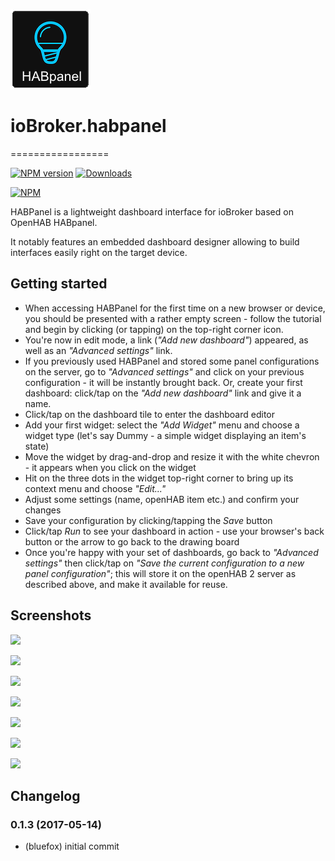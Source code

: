 ![Logo](admin/habpanel.png)
# ioBroker.habpanel
=================

[![NPM version](http://img.shields.io/npm/v/iobroker.habpanel.svg)](https://www.npmjs.com/package/iobroker.habpanel)
[![Downloads](https://img.shields.io/npm/dm/iobroker.habpanel.svg)](https://www.npmjs.com/package/iobroker.habpanel)

[![NPM](https://nodei.co/npm/iobroker.habpanel.png?downloads=true)](https://nodei.co/npm/iobroker.habpanel/)

HABPanel is a lightweight dashboard interface for ioBroker based on OpenHAB HABpanel.

It notably features an embedded dashboard designer allowing to build interfaces easily right on the target device.

## Getting started

- When accessing HABPanel for the first time on a new browser or device, you should be presented with a rather empty screen - follow the tutorial and begin by clicking (or tapping) on the top-right corner icon.
- You're now in edit mode, a link (_"Add new dashboard"_) appeared, as well as an _"Advanced settings"_ link.
- If you previously used HABPanel and stored some panel configurations on the server, go to _"Advanced settings"_ and click on your previous configuration - it will be instantly brought back. Or, create your first dashboard: click/tap on the _"Add new dashboard"_ link and give it a name.
- Click/tap on the dashboard tile to enter the dashboard editor
- Add your first widget: select the _"Add Widget"_ menu and choose a widget type (let's say Dummy - a simple widget displaying an item's state)
- Move the widget by drag-and-drop and resize it with the white chevron - it appears when you click on the widget
- Hit on the three dots in the widget top-right corner to bring up its context menu and choose _"Edit..."_
- Adjust some settings (name, openHAB item etc.) and confirm your changes
- Save your configuration by clicking/tapping the _Save_ button
- Click/tap _Run_ to see your dashboard in action - use your browser's back button or the arrow to go back to the drawing board
- Once you're happy with your set of dashboards, go back to _"Advanced settings"_ then click/tap on _"Save the current configuration to a new panel configuration"_; this will store it on the openHAB 2 server as described above, and make it available for reuse.

## Screenshots

![](doc/screenshot0.png)

![](doc/screenshot1.png)

![](doc/screenshot2.png)

![](doc/screenshot3.png)

![](doc/screenshot4.png)

![](doc/screenshot5.png)

![](doc/screenshot6.png)


## Changelog

### 0.1.3 (2017-05-14)
* (bluefox) initial commit
